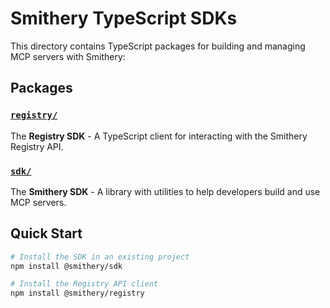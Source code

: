 # Smithery TypeScript SDKs

This directory contains TypeScript packages for building and managing MCP servers with Smithery:

## Packages

### [`registry/`](./registry/)
The **Registry SDK** - A TypeScript client for interacting with the Smithery Registry API.

### [`sdk/`](./sdk/)
The **Smithery SDK** - A library with utilities to help developers build and use MCP servers.

## Quick Start

```bash
# Install the SDK in an existing project
npm install @smithery/sdk

# Install the Registry API client
npm install @smithery/registry
```
